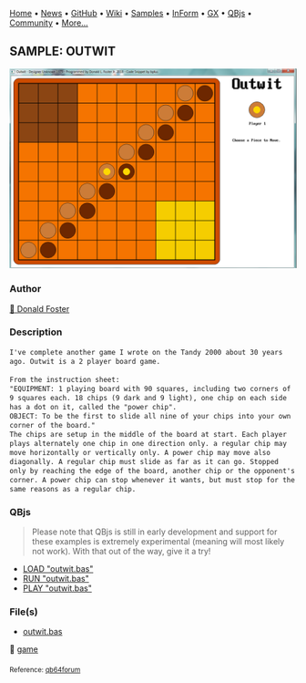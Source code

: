 [Home](https://qb64.com) • [News](../../news.md) • [GitHub](https://github.com/QB64Official/qb64) • [Wiki](https://github.com/QB64Official/qb64/wiki) • [Samples](../../samples.md) • [InForm](../../inform.md) • [GX](../../gx.md) • [QBjs](../../qbjs.md) • [Community](../../community.md) • [More...](../../more.md)

## SAMPLE: OUTWIT

![outwit-screenshot.png](img/outwit-screenshot.png)

### Author

[🐝 Donald Foster](../donald-foster.md) 

### Description

```text
I've complete another game I wrote on the Tandy 2000 about 30 years ago. Outwit is a 2 player board game.

From the instruction sheet:
"EQUIPMENT: 1 playing board with 90 squares, including two corners of 9 squares each. 18 chips (9 dark and 9 light), one chip on each side has a dot on it, called the "power chip".
OBJECT: To be the first to slide all nine of your chips into your own corner of the board."
The chips are setup in the middle of the board at start. Each player plays alternately one chip in one direction only. a regular chip may move horizontally or vertically only. A power chip may move also diagonally. A regular chip must slide as far as it can go. Stopped only by reaching the edge of the board, another chip or the opponent's corner. A power chip can stop whenever it wants, but must stop for the same reasons as a regular chip.
```

### QBjs

> Please note that QBjs is still in early development and support for these examples is extremely experimental (meaning will most likely not work). With that out of the way, give it a try!

* [LOAD "outwit.bas"](https://v6p9d9t4.ssl.hwcdn.net/html/5963335/index.html?src=https://qb64.com/samples/outwit/src/outwit.bas)
* [RUN "outwit.bas"](https://v6p9d9t4.ssl.hwcdn.net/html/5963335/index.html?mode=auto&src=https://qb64.com/samples/outwit/src/outwit.bas)
* [PLAY "outwit.bas"](https://v6p9d9t4.ssl.hwcdn.net/html/5963335/index.html?mode=play&src=https://qb64.com/samples/outwit/src/outwit.bas)

### File(s)

* [outwit.bas](src/outwit.bas)

🔗 [game](../game.md)


<sub>Reference: [qb64forum](https://qb64forum.alephc.xyz/index.php?topic=125.0) </sub>

